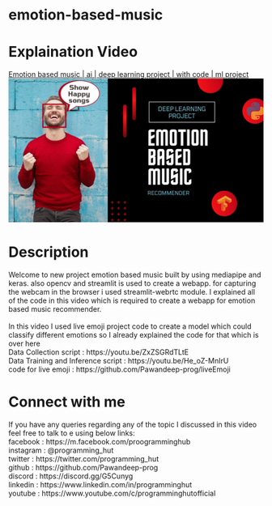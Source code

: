 # emotion-based-music
<h1>Explaination Video</h1>
<a href="https://youtu.be/uDzLxos0lNU">Emotion based music | ai | deep learning project | with code | ml project</a>
<a href="https://youtu.be/uDzLxos0lNU"><img src="emotion.jpg"/></a>

<h1>Description</h1>
Welcome to new project emotion based music built by using mediapipe and keras. also opencv and streamlit is used to create a webapp. for capturing the webcam in the browser i used streamlit-webrtc module. I explained all of the code in this video which is required to create a webapp for emotion based music recommender.
<br><br>
In this video I used live emoji project code to create a model which could classify different emotions so I already explained the code for that which is over here
<br>Data Collection script : https://youtu.be/ZxZSGRdTLtE
<br>Data Training and Inference script : https://youtu.be/He_oZ-MnIrU
<br>code for live emoji : https://github.com/Pawandeep-prog/liveEmoji

<h1>Connect with me</h1>
If you have any queries regarding any of the topic I discussed in this video feel free to talk to e using below links:<br>
facebook : https://m.facebook.com/proogramminghub<br>
instagram : @programming_hut<br>
twitter : https://twitter.com/programming_hut<br>
github : https://github.com/Pawandeep-prog<br>
discord : https://discord.gg/G5Cunyg<br>
linkedin : https://www.linkedin.com/in/programminghut<br>
youtube : https://www.youtube.com/c/programminghutofficial<br>
